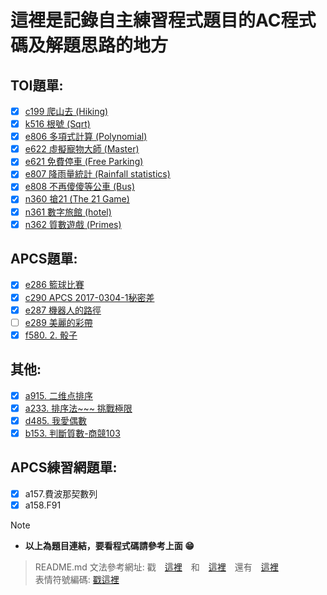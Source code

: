 # 這裡是記錄自主練習程式題目的AC程式碼及解題思路的地方


## TOI題單:
- [x] [c199 爬山去 (Hiking)](https://zerojudge.tw/ShowProblem?problemid=c199)
- [x] [k516 根號 (Sqrt)](https://zerojudge.tw/ShowProblem?problemid=k516)
- [x] [e806 多項式計算 (Polynomial)](https://zerojudge.tw/ShowProblem?problemid=e806)
- [x] [e622 虛擬寵物大師 (Master)](https://zerojudge.tw/ShowProblem?problemid=e622)
- [x] [e621 免費停車 (Free Parking)](https://zerojudge.tw/ShowProblem?problemid=e621)
- [x] [e807 降雨量統計 (Rainfall statistics)](https://zerojudge.tw/ShowProblem?problemid=e807)
- [x] [e808 不再傻傻等公車 (Bus)](https://zerojudge.tw/ShowProblem?problemid=e808)
- [x] [n360 搶21 (The 21 Game)](https://zerojudge.tw/ShowProblem?problemid=n360)
- [x] [n361 數字旅館 (hotel)](https://zerojudge.tw/ShowProblem?problemid=n361)
- [x] [n362 質數遊戲 (Primes)](https://zerojudge.tw/ShowProblem?problemid=n362)

## APCS題單:
- [x] [e286 籃球比賽](https://zerojudge.tw/ShowProblem?problemid=e286)
- [x] [c290 APCS 2017-0304-1秘密差](https://zerojudge.tw/ShowProblem?problemid=c290)
- [x] [e287 機器人的路徑](https://zerojudge.tw/ShowProblem?problemid=e287)
- [ ] [e289 美麗的彩帶](https://zerojudge.tw/ShowProblem?problemid=e289)
- [x] [f580. 2. 骰子](https://zerojudge.tw/ShowProblem?problemid=f580)

## 其他:
- [x] [a915. 二维点排序](https://zerojudge.tw/ShowProblem?problemid=a915)
- [x] [a233. 排序法~~~ 挑戰極限](https://zerojudge.tw/ShowProblem?problemid=a233)
- [x] [d485. 我愛偶數](https://zerojudge.tw/ShowProblem?problemid=d485)
- [x] [b153.  判斷質數-商競103](https://zerojudge.tw/ShowProblem?problemid=b513)

## APCS練習網題單:
- [x] a157.費波那契數列
- [x] a158.F91

> [!NOTE]
> - **以上為題目連結，要看程式碼請參考上面 :grin:**


> README.md 文法參考網址: 戳　[這裡](https://docs.github.com/zh/get-started/writing-on-github/getting-started-with-writing-and-formatting-on-github/basic-writing-and-formatting-syntax)　和　[這裡](https://github.com/fr407041/MarkdownTutorial)　還有　[這裡](https://ithelp.ithome.com.tw/articles/10203758)  
> 表情符號編碼: [戳這裡](https://github.com/ikatyang/emoji-cheat-sheet/blob/master/README.md)



<!--~~我好閒喔跑來寫這東西還玩一堆奇奇怪怪的程式 :sweat_smile:~~--!>


